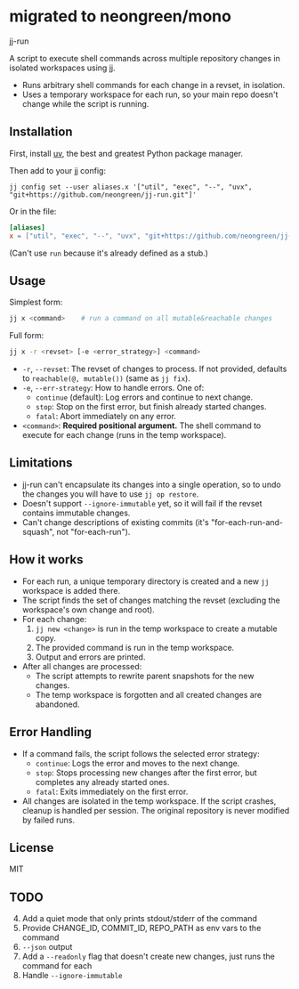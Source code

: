 # migrated to neongreen/mono

jj-run

A script to execute shell commands across multiple repository changes in isolated workspaces using [jj](https://github.com/jj-vcs/jj).

- Runs arbitrary shell commands for each change in a revset, in isolation.
- Uses a temporary workspace for each run, so your main repo doesn't change while the script is running.

## Installation

First, install [uv](https://docs.astral.sh/uv/), the best and greatest Python package manager.

Then add to your jj config:

```shell
jj config set --user aliases.x '["util", "exec", "--", "uvx", "git+https://github.com/neongreen/jj-run.git"]'
```

Or in the file:

```toml
[aliases]
x = ["util", "exec", "--", "uvx", "git+https://github.com/neongreen/jj-run.git"]
```

(Can't use `run` because it's already defined as a stub.)

## Usage

Simplest form:

```sh
jj x <command>    # run a command on all mutable&reachable changes
```

Full form:

```sh
jj x -r <revset> [-e <error_strategy>] <command>
```

- `-r`, `--revset`: The revset of changes to process. If not provided, defaults to `reachable(@, mutable())` (same as `jj fix`).
- `-e`, `--err-strategy`: How to handle errors. One of:
  - `continue` (default): Log errors and continue to next change.
  - `stop`: Stop on the first error, but finish already started changes.
  - `fatal`: Abort immediately on any error.
- `<command>`: **Required positional argument.** The shell command to execute for each change (runs in the temp workspace).

## Limitations

- jj-run can't encapsulate its changes into a single operation, so to undo the changes you will have to use `jj op restore`.
- Doesn't support `--ignore-immutable` yet, so it will fail if the revset contains immutable changes.
- Can't change descriptions of existing commits (it's "for-each-run-and-squash", not "for-each-run").

## How it works

- For each run, a unique temporary directory is created and a new `jj` workspace is added there.
- The script finds the set of changes matching the revset (excluding the workspace's own change and root).
- For each change:
  1. `jj new <change>` is run in the temp workspace to create a mutable copy.
  2. The provided command is run in the temp workspace.
  3. Output and errors are printed.
- After all changes are processed:
  - The script attempts to rewrite parent snapshots for the new changes.
  - The temp workspace is forgotten and all created changes are abandoned.

## Error Handling
- If a command fails, the script follows the selected error strategy:
  - `continue`: Logs the error and moves to the next change.
  - `stop`: Stops processing new changes after the first error, but completes any already started ones.
  - `fatal`: Exits immediately on the first error.
- All changes are isolated in the temp workspace. If the script crashes, cleanup is handled per session. The original repository is never modified by failed runs.

## License

MIT

## TODO

4. Add a quiet mode that only prints stdout/stderr of the command
5. Provide CHANGE_ID, COMMIT_ID, REPO_PATH as env vars to the command
7. `--json` output
8. Add a `--readonly` flag that doesn't create new changes, just runs the command for each
10. Handle `--ignore-immutable`
